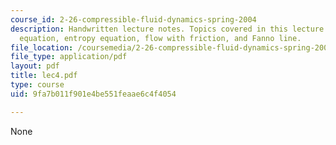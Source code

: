```yaml
---
course_id: 2-26-compressible-fluid-dynamics-spring-2004
description: Handwritten lecture notes. Topics covered in this lecture include energy
  equation, entropy equation, flow with friction, and Fanno line.
file_location: /coursemedia/2-26-compressible-fluid-dynamics-spring-2004/9fa7b011f901e4be551feaae6c4f4054_lec4.pdf
file_type: application/pdf
layout: pdf
title: lec4.pdf
type: course
uid: 9fa7b011f901e4be551feaae6c4f4054

---
```

None